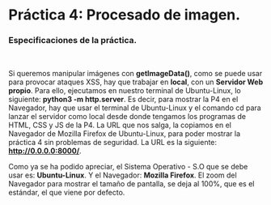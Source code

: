 # Práctica 4: Procesado de imagen.

### **Especificaciones de la práctica.**
<br>

Si queremos manipular imágenes con **getImageData()**, como se puede usar para provocar ataques XSS, hay que trabajar en **local**, con un **Servidor Web propio**. Para ello, ejecutamos en nuestro terminal de Ubuntu-Linux, lo siguiente: **python3 -m http.server**. Es decir, para mostrar la P4 en el Navegador, hay que usar el terminal de Ubuntu-Linux y el comando cd para lanzar el servidor como local desde donde tengamos los programas de HTML, CSS y JS de la P4. La URL que nos salga, la copiamos en el Navegador de Mozilla Firefox de Ubuntu-Linux, para poder mostrar la práctica 4 sin problemas de seguridad. La URL es la siguiente: **http://0.0.0.0:8000/**.

Como ya se ha podido apreciar, el Sistema Operativo - S.O que se debe usar es: **Ubuntu-Linux**. Y el Navegador: **Mozilla Firefox**. El zoom del Navegador para mostrar el tamaño de pantalla, se deja al 100%, que es el estándar, el que viene por defecto.

